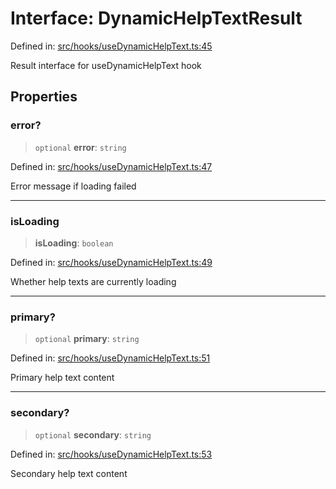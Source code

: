 # Interface: DynamicHelpTextResult

Defined in: [src/hooks/useDynamicHelpText.ts:45](https://github.com/Nick2bad4u/Uptime-Watcher/blob/8a1973382d5fe14c52996ecda381894eb7ecd4a6/src/hooks/useDynamicHelpText.ts#L45)

Result interface for useDynamicHelpText hook

## Properties

### error?

> `optional` **error**: `string`

Defined in: [src/hooks/useDynamicHelpText.ts:47](https://github.com/Nick2bad4u/Uptime-Watcher/blob/8a1973382d5fe14c52996ecda381894eb7ecd4a6/src/hooks/useDynamicHelpText.ts#L47)

Error message if loading failed

***

### isLoading

> **isLoading**: `boolean`

Defined in: [src/hooks/useDynamicHelpText.ts:49](https://github.com/Nick2bad4u/Uptime-Watcher/blob/8a1973382d5fe14c52996ecda381894eb7ecd4a6/src/hooks/useDynamicHelpText.ts#L49)

Whether help texts are currently loading

***

### primary?

> `optional` **primary**: `string`

Defined in: [src/hooks/useDynamicHelpText.ts:51](https://github.com/Nick2bad4u/Uptime-Watcher/blob/8a1973382d5fe14c52996ecda381894eb7ecd4a6/src/hooks/useDynamicHelpText.ts#L51)

Primary help text content

***

### secondary?

> `optional` **secondary**: `string`

Defined in: [src/hooks/useDynamicHelpText.ts:53](https://github.com/Nick2bad4u/Uptime-Watcher/blob/8a1973382d5fe14c52996ecda381894eb7ecd4a6/src/hooks/useDynamicHelpText.ts#L53)

Secondary help text content
